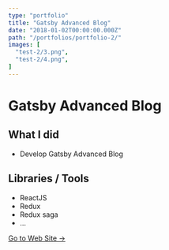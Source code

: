 ```yaml
---
type: "portfolio"
title: "Gatsby Advanced Blog"
date: "2018-01-02T00:00:00.000Z"
path: "/portfolios/portfolio-2/"
images: [
  "test-2/3.png",
  "test-2/4.png",
]
---
```


# Gatsby Advanced Blog

## What I did
- Develop Gatsby Advanced Blog

## Libraries / Tools
- ReactJS
- Redux
- Redux saga
- ...

[Go to Web Site →](https://github.com/bgoonz/gatsby-advanced-blog)
